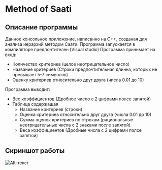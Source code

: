 # Method of Saati
 
## Описание программы

Данное консольное приложение, написанно на C++, созданая для анализа иерархий методом Саати. Программа запускается в компиляторе предпочтителен (Visual studio)
Программа принимает на вход:
- Количество критериев (целое неотрицательное число)
- Название критериев (Строки предпочтительная длинна, которых не превышает 5-7 символов)
- Оценку критериев относительно друг друга (числа 0.01 до 10)


Программа выводит:
- Вес коэффициентов (Дробное число с 2 цифрами полсе запятой)
- Таблица содержащая
    - Название критериев (строки)
    - Оценка критериев относительно друг друга (числа 0.01 до 10)
    - Сумма оценок критериев по строкам (рациональные неотрицательные числа с 2 знаками после запятой)
    - Веса коэффициентов (Дробные числа с 2 цифрами полсе запятой)

## Скриншот работы

![Alt-текст](https://github.com/GunbinSergey/Method-of-Saati/blob/main/Consol.psd "Консоль")